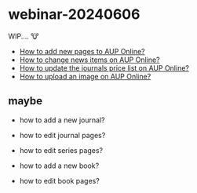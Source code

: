 # webinar-20240606

WIP.... 🐮


- [How to add new pages to AUP Online?](https://amsterdamuniversitypress.github.io/content-loading/addingnewpages)
- [How to change news items on AUP Online?](https://amsterdamuniversitypress.github.io/content-loading/changingnewsitems)
- [How to update the journals price list on AUP Online?](https://amsterdamuniversitypress.github.io/content-loading/updatingjournalspricelist)
- [How to upload an image on AUP Online?](https://amsterdamuniversitypress.github.io/content-loading/uploadingimages)


## maybe

- how to add a new journal?
- how to edit journal pages?

- how to edit series pages?
- how to add a new book?
- how to edit book pages?


